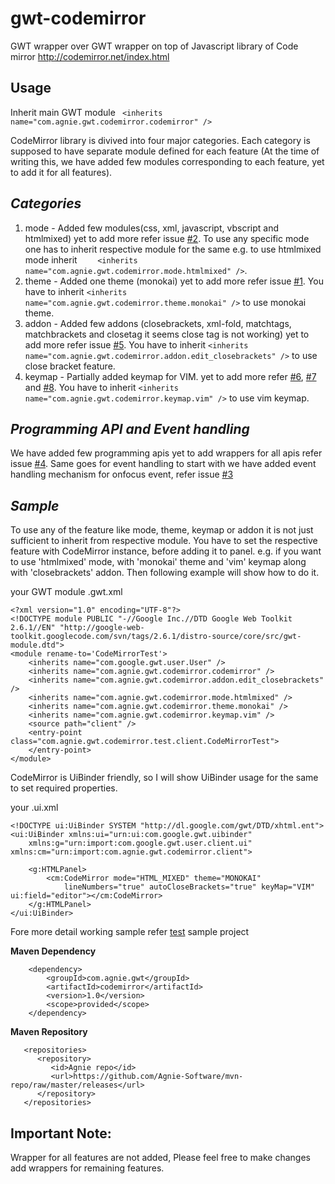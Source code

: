 gwt-codemirror
===========


   GWT wrapper over GWT wrapper on top of Javascript library of Code mirror http://codemirror.net/index.html 
   
**Usage**
--------
Inherit main GWT module ```	<inherits name="com.agnie.gwt.codemirror.codemirror" />```

CodeMirror library is divived into four major categories. Each category is supposed to have separate module defined for each feature (At the time of writing this, we have added few modules corresponding to each feature, yet to add it for all features).

*Categories*
------------
1. mode - Added few modules(css, xml, javascript, vbscript and htmlmixed) yet to add more refer issue [#2](https://github.com/Agnie-Software/gwt-codemirror/issues/2). To use any specific mode one has to inherit respective module for the same e.g. to use htmlmixed mode inherit ```	<inherits name="com.agnie.gwt.codemirror.mode.htmlmixed" />```.
2. theme - Added one theme (monokai) yet to add more refer issue [#1](https://github.com/Agnie-Software/gwt-codemirror/issues/1). You have to inherit ```<inherits name="com.agnie.gwt.codemirror.theme.monokai" />``` to use monokai theme.
3. addon - Added few addons (closebrackets, xml-fold, matchtags, matchbrackets and closetag it seems close tag is not working) yet to add more refer issue [#5](https://github.com/Agnie-Software/gwt-codemirror/issues/5). You have to inherit  ```<inherits name="com.agnie.gwt.codemirror.addon.edit_closebrackets" />``` to use close bracket feature.
4. keymap - Partially added keymap for VIM. yet to add more refer [#6](https://github.com/Agnie-Software/gwt-codemirror/issues/6), [#7](https://github.com/Agnie-Software/gwt-codemirror/issues/7) and [#8](https://github.com/Agnie-Software/gwt-codemirror/issues/8). You have to inherit ```<inherits name="com.agnie.gwt.codemirror.keymap.vim" />``` to use vim keymap. 


*Programming API and Event handling*
------------------------------------
We have added few programming apis yet to add wrappers for all apis refer issue [#4](https://github.com/Agnie-Software/gwt-codemirror/issues/4). Same goes for event handling to start with we have added event handling mechanism for onfocus event, refer issue [#3](https://github.com/Agnie-Software/gwt-codemirror/issues/3)
     

*Sample*
--------
To use any of the feature like mode, theme, keymap or addon it is not just sufficient to inherit from respective module. You have to set the respective feature with CodeMirror instance, before adding it to panel. e.g. if you want to use 'htmlmixed' mode, with 'monokai' theme and 'vim' keymap along with 'closebrackets' addon. Then following example will show how to do it.
    

your GWT module .gwt.xml

```
<?xml version="1.0" encoding="UTF-8"?>
<!DOCTYPE module PUBLIC "-//Google Inc.//DTD Google Web Toolkit 2.6.1//EN" "http://google-web-toolkit.googlecode.com/svn/tags/2.6.1/distro-source/core/src/gwt-module.dtd">
<module rename-to='CodeMirrorTest'>
	<inherits name="com.google.gwt.user.User" />
	<inherits name="com.agnie.gwt.codemirror.codemirror" />
	<inherits name="com.agnie.gwt.codemirror.addon.edit_closebrackets" />
	<inherits name="com.agnie.gwt.codemirror.mode.htmlmixed" />
	<inherits name="com.agnie.gwt.codemirror.theme.monokai" />
	<inherits name="com.agnie.gwt.codemirror.keymap.vim" />
	<source path="client" />
	<entry-point class="com.agnie.gwt.codemirror.test.client.CodeMirrorTest">
	</entry-point>
</module>
```

CodeMirror is UiBinder friendly, so I will show UiBinder usage for the same to set required properties.

your .ui.xml

```
<!DOCTYPE ui:UiBinder SYSTEM "http://dl.google.com/gwt/DTD/xhtml.ent">
<ui:UiBinder xmlns:ui="urn:ui:com.google.gwt.uibinder"
	xmlns:g="urn:import:com.google.gwt.user.client.ui" xmlns:cm="urn:import:com.agnie.gwt.codemirror.client">

	<g:HTMLPanel>
		<cm:CodeMirror mode="HTML_MIXED" theme="MONOKAI"
			lineNumbers="true" autoCloseBrackets="true" keyMap="VIM" ui:field="editor"></cm:CodeMirror>
	</g:HTMLPanel>
</ui:UiBinder> 
```

Fore more detail working sample refer [test](https://github.com/Agnie-Software/gwt-codemirror/tree/master/test) sample project

**Maven Dependency**
```
	<dependency>
		<groupId>com.agnie.gwt</groupId>
		<artifactId>codemirror</artifactId>
		<version>1.0</version>
		<scope>provided</scope>
	</dependency>
```

**Maven Repository**

```
   <repositories>
      <repository>
         <id>Agnie repo</id>
         <url>https://github.com/Agnie-Software/mvn-repo/raw/master/releases</url>
      </repository>
   </repositories>
```

**Important Note:** 
------
Wrapper for all features are not added, Please feel free to make changes add wrappers for remaining features.
